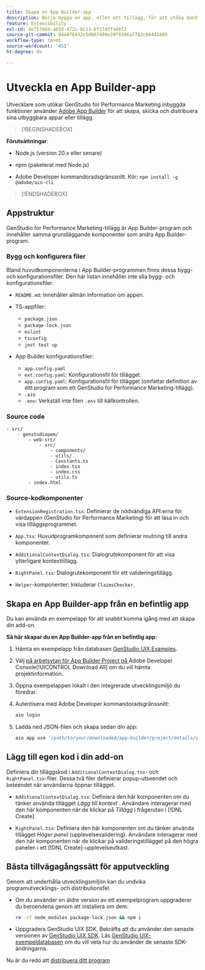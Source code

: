 ```yaml
---
title: Skapa en App Builder-app
description: Börja bygga en app, eller ett tillägg, för att utöka GenStudio for Performance Marketing.
feature: Extensibility
exl-id: 4e757dd4-a02d-472c-bc13-6f27dffa48f2
source-git-commit: 04a4f6432c5db87489e39f9396a7782c86441695
workflow-type: tm+mt
source-wordcount: '451'
ht-degree: 0%

---
```


# Utveckla en App Builder-app

Utvecklare som utökar GenStudio for Performance Marketing inbyggda funktioner använder [Adobe App Builder](https://developer.adobe.com/app-builder/) för att skapa, skicka och distribuera sina utbyggbara appar eller tillägg.

>[!BEGINSHADEBOX]

**Förutsättningar**:

* Node.js (version 20.x eller senare)

* npm (paketerat med Node.js)

* Adobe Developer kommandoradsgränssnitt. Kör: `npm install -g @adobe/aio-cli`

>[!ENDSHADEBOX]

## Appstruktur

GenStudio for Performance Marketing-tillägg är App Builder-program och innehåller samma grundläggande komponenter som andra App Builder-program.

### Bygg och konfigurera filer

Bland huvudkomponenterna i App Builder-programmen finns dessa bygg- och konfigurationsfiler. Den här listan innehåller inte alla bygg- och konfigurationsfiler.

* `README.md`: Innehåller allmän information om appen.

* TS-appfiler:

   * `package.json`
   * `package-lock.json`
   * `eslint`
   * `tsconfig`
   * `jest test up`

* App Builder konfigurationsfiler:

   * `app.config.yaml`
   * `ext.config.yaml`: Konfigurationsfil för tillägget.
   * `app.config.yaml`: Konfigurationsfil för tillägget (omfattar definition av ditt program som ett GenStudio for Performance Marketing-tillägg).
   * `.aio`
   * `.env`: Verkställ inte filen `.env` till källkontrollen.

### Source code

```
- src/
    - genstudiopem/
        - web-src/
            - src/
                - components/
                - utils/
                - Constants.ts
                - index.tsx
                - index.css
                - utils.ts
        - index.html
```

### Source-kodkomponenter

* `ExtensionRegistration.tsx`: Definierar de nödvändiga API:erna för värdappen (GenStudio for Performance Marketing) för att läsa in och visa tilläggsprogrammet.

* `App.tsx`: Huvudprogramkomponent som definierar routning till andra komponenter.

* `AdditionalContextDialog.tsx`: Dialogrutekomponent för att visa ytterligare kontexttillägg.

* `RightPanel.tsx`: Dialogrutekomponent för ett valideringstillägg.

* `Helper`-komponenter: Inkluderar `ClaimsChecker`.

## Skapa en App Builder-app från en befintlig app

Du kan använda en exempelapp för att snabbt komma igång med att skapa din add-on.

**Så här skapar du en App Builder-app från en befintlig app**:

1. Hämta en exempelapp från databasen [GenStudio UIX Examples](https://github.com/adobe/genstudio-uix-examples).

1. Välj [ på arbetsytan för App Builder Project på ](https://developer.adobe.com/console/)Adobe Developer Console[!UICONTROL Download All] om du vill hämta projektinformation.

1. Öppna exempelappen lokalt i den integrerade utvecklingsmiljö du föredrar.

1. Autentisera med Adobe Developer kommandoradsgränssnitt:

   ```bash
   aio login
   ```

1. Ladda ned JSON-filen och skapa sedan din app:

   ```bash
   aio app use '/path/to/your/downloaded/app-builder/project/details/config.json'
   ```

## Lägg till egen kod i din add-on

Definiera din tilläggskod i `AdditionalContextDialog.tsx`- och `RightPanel.tsx`-filer. Dessa två filer definierar popup-utseendet och beteendet när användarna öppnar tillägget.

* `AdditionalContextDialog.tsx`: Definiera den här komponenten om du tänker använda tillägget _Lägg till kontext_ . Användare interagerar med den här komponenten när de klickar på _Tillägg_ i frågerutan i [!DNL Create].

* `RightPanel.tsx`: Definiera den här komponenten om du tänker använda tillägget _Höger panel_ (upplevelsevalidering). Användare interagerar med den här komponenten när de klickar på valideringstillägget på den högra panelen i ett [!DNL Create]-upplevelseutkast.

## Bästa tillvägagångssätt för apputveckling

Genom att underhålla utvecklingsmiljön kan du undvika programutvecklings- och distributionsfel:

* Om du använder en äldre version av ett exempelprogram uppgraderar du beroendena genom att installera om dem:

  ```bash
  rm -rf node_modules package-lock.json && npm i
  ```

* Uppgradera GenStudio UIX SDK. Bekräfta att du använder den senaste versionen av [GenStudio UIX SDK](https://github.com/adobe/genstudio-uix-sdk). Läs [GenStudio UIX-exempeldatabasen](https://github.com/adobe/genstudio-uix-examples) om du vill veta hur du använder de senaste SDK-ändringarna.

Nu är du redo att [distribuera ditt program](deploy-app.md)

